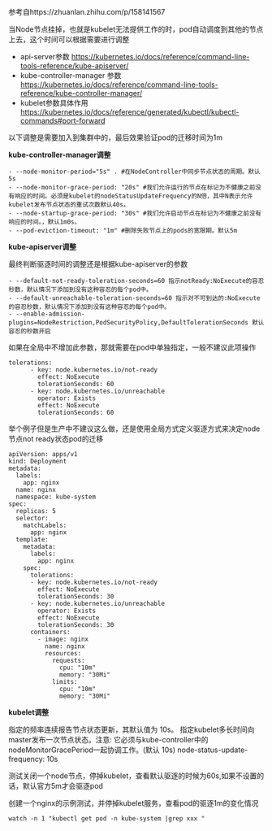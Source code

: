 参考自https://zhuanlan.zhihu.com/p/158141567


当Node节点挂掉，也就是kubelet无法提供工作的时，pod自动调度到其他的节点上去，这个时间可以根据需要进行调整

- api-server参数 https://kubernetes.io/docs/reference/command-line-tools-reference/kube-apiserver/
- kube-controller-manager 参数 https://kubernetes.io/docs/reference/command-line-tools-reference/kube-controller-manager/
- kubelet参数具体作用 https://kubernetes.io/docs/reference/generated/kubectl/kubectl-commands#port-forward


以下调整是需要加入到集群中的，最后效果验证pod的迁移时间为1m

**kube-controller-manager调整**

```
- --node-monitor-period="5s" . #在NodeController中同步节点状态的周期。默认5s
- --node-monitor-grace-period: "20s" #我们允许运行的节点在标记为不健康之前没有响应的时间。必须是kubelet的nodeStatusUpdateFrequency的N倍，其中N表示允许kubelet发布节点状态的重试次数默认40s。
- --node-startup-grace-period: "30s" #我们允许启动节点在标记为不健康之前没有响应的时间。，默认1m0s。
- --pod-eviction-timeout: "1m" #删除失败节点上的pods的宽限期。默认5m
```

**kube-apiserver调整**

最终判断驱逐时间的调整还是根据kube-apiserver的参数

```
- --default-not-ready-toleration-seconds=60 指示notReady:NoExecute的容忍秒数，默认情况下添加到没有这种容忍的每个pod中。
- --default-unreachable-toleration-seconds=60 指示对不可到达的:NoExecute的容忍秒数，默认情况下添加到没有这种容忍的每个pod中。
- --enable-admission-plugins=NodeRestriction,PodSecurityPolicy,DefaultTolerationSeconds 默认容忍的秒数开启
```
如果在全局中不增加此参数，那就需要在pod中单独指定，一般不建议此项操作

```
tolerations:
      - key: node.kubernetes.io/not-ready
        effect: NoExecute
        tolerationSeconds: 60
      - key: node.kubernetes.io/unreachable
        operator: Exists
        effect: NoExecute
        tolerationSeconds: 60
```

举个例子但是生产中不建议这么做，还是使用全局方式定义驱逐方式来决定node节点not ready状态pod的迁移

```
apiVersion: apps/v1
kind: Deployment
metadata:
  labels:
    app: nginx
  name: nginx
  namespace: kube-system
spec:
  replicas: 5
  selector:
    matchLabels:
      app: nginx
  template:
    metadata:
      labels:
        app: nginx
    spec:
      tolerations:
      - key: node.kubernetes.io/not-ready
        effect: NoExecute
        tolerationSeconds: 30
      - key: node.kubernetes.io/unreachable
        operator: Exists
        effect: NoExecute
        tolerationSeconds: 30
      containers:
        - image: nginx
          name: nginx
          resources:
            requests:
              cpu: "10m"
              memory: "30Mi"
            limits:
              cpu: "10m"
              memory: "30Mi"
```

**kubelet调整**



指定的频率连续报告节点状态更新，其默认值为 10s。
指定kubelet多长时间向master发布一次节点状态。注意: 它必须与kube-controller中的nodeMonitorGracePeriod一起协调工作。(默认 10s)
node-status-update-frequency: 10s

测试关闭一个node节点，停掉kubelet，查看默认驱逐的时候为60s,如果不设置的话，默认官方5m才会驱逐pod

创建一个nginx的示例测试，并停掉kubelet服务，查看pod的驱逐1m的变化情况

```
watch -n 1 "kubectl get pod -n kube-system |grep xxx "

```



